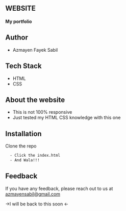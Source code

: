 ## WEBSITE 


#### My portfolio



## Author

- Azmayen Fayek Sabil


## Tech Stack

- HTML
- CSS 


## About the website

- This is not 100% responsive
- Just tested my HTML CSS knowledge with this one


## Installation

Clone the repo

```bash
  - Click the index.html
  - And Wala!!!
```
    
## Feedback

If you have any feedback, please reach out to us at azmayensabil@gmail.com



->I will be back to this soon <-
